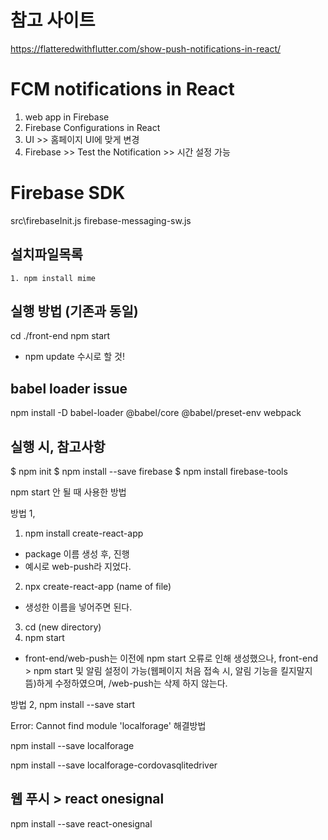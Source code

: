 # 참고 사이트
https://flatteredwithflutter.com/show-push-notifications-in-react/


# FCM notifications in React

1. web app in Firebase
2. Firebase Configurations in React
3. UI >> 홈페이지 UI에 맞게 변경
4. Firebase >> Test the Notification >> 시간 설정 가능

# Firebase SDK

src\firebaseInit.js
firebase-messaging-sw.js

## 설치파일목록
    1. npm install mime

## 실행 방법 (기존과 동일)
cd ./front-end
npm start
* npm update 수시로 할 것!

## babel loader issue
npm install -D babel-loader @babel/core @babel/preset-env webpack

## 실행 시, 참고사항

$ npm init
$ npm install --save firebase
$ npm install firebase-tools

npm start 안 될 때 사용한 방법

방법 1,
1. npm install create-react-app
* package 이름 생성 후, 진행
* 예시로 web-push라 지었다.

2. npx create-react-app (name of file)
* 생성한 이름을 넣어주면 된다.

3. cd (new directory)
4. npm start
* front-end/web-push는 이전에 npm start 오류로 인해 생성했으나,
  front-end > npm start 및 알림 설정이 가능(웹페이지 처음 접속 시, 알림 기능을 킬지말지 뜸)하게 수정하였으며, /web-push는 삭제 하지 않는다.

방법 2,
npm install --save start

Error: Cannot find module 'localforage' 해결방법

npm install --save localforage

npm install --save localforage-cordovasqlitedriver

## 웹 푸시 > react onesignal
npm install --save react-onesignal
